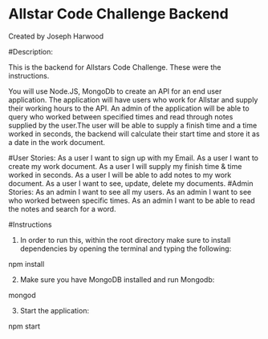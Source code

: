 # Allstar Code Challenge Backend
Created by Joseph Harwood

#Description:

This is the backend for Allstars Code Challenge. These were the instructions.

You will use Node.JS, MongoDb to create an API for an end user application. The
application will have users who work for Allstar and supply their working hours to the API.
An admin of the application will be able to query who worked between specified
times and read through notes supplied by the user.The user will be able to supply a finish
time and a time worked in seconds, the backend will calculate their start time and store it
as a date in the work document.

#User Stories:
As a user I want to sign up with my Email.
As a user I want to create my work document.
As a user I will supply my finish time & time worked in seconds.
As a user I will be able to add notes to my work document.
As a user I want to see, update, delete my documents.
#Admin Stories:
As an admin I want to see all my users.
As an admin I want to see who worked between specific times.
As an admin I want to be able to read the notes and search for a word.

#Instructions

1) In order to run this, within the root directory make sure to install dependencies by opening
the terminal and typing the following:

  npm install

2) Make sure you have MongoDB installed and run Mongodb:

  mongod

3) Start the application:

  npm start
